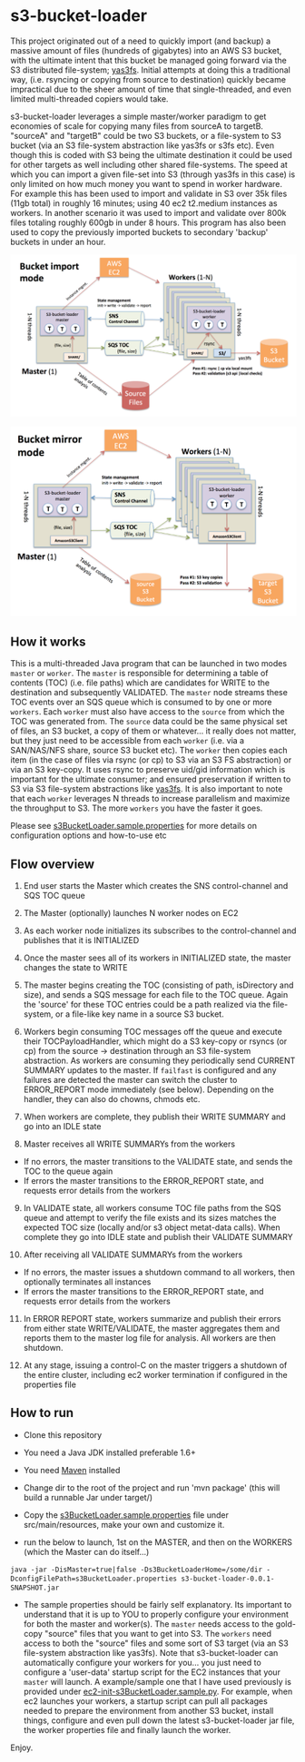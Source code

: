 s3-bucket-loader
================

This project originated out of a need to quickly import (and backup) a massive amount of files (hundreds of gigabytes) into an AWS S3 bucket, 
with the ultimate intent that this bucket be managed going forward via the S3 distributed file-system; 
[yas3fs](https://github.com/danilop/yas3fs). Initial attempts at doing this a traditional way, 
(i.e. rsyncing or copying from source to destination) quickly became impractical due to the sheer
 amount of time that single-threaded, and even limited multi-threaded copiers would take.

s3-bucket-loader leverages a simple master/worker paradigm to get economies of scale for copying many files from sourceA to targetB. 
"sourceA" and "targetB" could be two S3 buckets, or a file-system to S3 bucket (via an S3 file-system abstraction like yas3fs or s3fs etc).
Even though this is coded with S3 being the ultimate destination it could be used for other targets as well including other shared file-systems.
The speed at which you can import a given file-set into S3 (through yas3fs in this case) is only limited on how much money you 
want to spend in worker hardware. For example this has been used to import and validate in S3 over 35k files (11gb total) 
in roughly 16 minutes; using 40 ec2 t2.medium instances as workers. In another scenario it was used to import and validate
over 800k files totaling roughly 600gb in under 8 hours. This program has also been used to copy the previously imported
buckets to secondary 'backup' buckets in under an hour.


![Alt text](/diagram1.png "Diagram1")

![Alt text](/diagram2.png "Diagram2")

## How it works

This is a multi-threaded Java program that can be launched in two modes `master` or `worker`. The `master` is 
responsible for determining a table of contents (TOC) (i.e. file paths) which are candidates for WRITE to the 
destination and subsequently VALIDATED. The `master` node streams these TOC events over an SQS queue which is 
consumed to by one or more `workers`. Each `worker` must also have access to the `source` from which the TOC 
was generated from. The `source` data could be the same physical set of files, an S3 bucket, a copy of them or whatever... it really 
does not matter, but they just need to be accessible from each `worker` (i.e. via a SAN/NAS/NFS share, source S3 bucket etc). 
The `worker` then copies each item (in the case of files via rsync (or cp) to S3 via an S3 FS abstraction) or via an S3 key-copy.
It uses rsync to preserve uid/gid information which is important for the ultimate consumer; and ensured preservation 
if written to S3 via S3 file-system abstractions like [yas3fs](https://github.com/danilop/yas3fs). 
It is also important to note that each `worker` leverages N threads to increase parallelism and maximize the 
throughput to S3. The more `workers` you have the faster it goes.

Please see [s3BucketLoader.sample.properties](https://github.com/bitsofinfo/s3-bucket-loader/blob/master/src/main/resources/s3BucketLoader.sample.properties) for
more details on configuration options and how-to-use etc

## Flow overview

1. End user starts the Master which creates the SNS control-channel and SQS TOC queue

2. The Master (optionally) launches N worker nodes on EC2

3. As each worker node initializes its subscribes to the control-channel and publishes that it is INITIALIZED

4. Once the master sees all of its workers in INITIALIZED state, the master changes the state to WRITE

5. The master begins creating the TOC (consisting of path, isDirectory and size), and sends a SQS message for each file to the TOC queue. Again the 'source' for these
TOC entries could be a path realized via the file-system, or a file-like key name in a source S3 bucket.

6. Workers begin consuming TOC messages off the queue and execute their TOCPayloadHandler, which might do a S3 key-copy or 
rsyncs (or cp) from the source -> destination through an S3 file-system abstraction. As workers are consuming they periodically 
send CURRENT SUMMARY updates to the master. If `failfast` is configured and any failures are detected the master can 
switch the cluster to ERROR_REPORT mode immediately (see below). Depending on the handler, they can also do chowns, chmods etc. 

7. When workers are complete, they publish their WRITE SUMMARY and go into an IDLE state

8. Master receives all WRITE SUMMARYs from the workers
  * If no errors, the master transitions to the VALIDATE state, and sends the TOC to the queue again
  * If errors the master transitions to the ERROR_REPORT state, and requests error details from the workers

9. In VALIDATE state, all workers consume TOC file paths from the SQS queue and attempt to verify the file exists 
and its sizes matches the expected TOC size (locally and/or s3 object metat-data calls). When complete they go into IDLE state and publish their VALIDATE SUMMARY

10. After receiving all VALIDATE SUMMARYs from the workers
  * If no errors, the master issues a shutdown command to all workers, then optionally terminates all instances
  * If errors the master transitions to the ERROR_REPORT state, and requests error details from the workers

11. In ERROR REPORT state, workers summarize and publish their errors from either state WRITE/VALIDATE, 
the master aggregates them and reports them to the master log file for analysis. All workers are then shutdown.

12. At any stage, issuing a control-C on the master triggers a shutdown of the entire cluster, 
including ec2 worker termination if configured in the properties file


## How to run

* Clone this repository

* You need a Java JDK installed preferable 1.6+

* You need [Maven](http://maven.apache.org/) installed

* Change dir to the root of the project and run 'mvn package' (this will build a runnable Jar under target/)

* Copy the [s3BucketLoader.sample.properties](https://github.com/bitsofinfo/s3-bucket-loader/blob/master/src/main/resources/s3BucketLoader.sample.properties) 
file under src/main/resources, make your own and customize it. 

* run the below to launch, 1st on the MASTER, and then on the WORKERS (which the Master can do itself...)
```
java -jar -DisMaster=true|false -Ds3BucketLoaderHome=/some/dir -DconfigFilePath=s3BucketLoader.properties s3-bucket-loader-0.0.1-SNAPSHOT.jar
```

* The sample properties should be fairly self explanatory. Its important to understand that it is up 
to YOU to properly configure your environment for both the master and worker(s). The `master` needs access to the 
gold-copy "source" files that you want to get into S3. The `workers` need access to both the "source" files and 
some sort of S3 target (via an S3 file-system abstraction like yas3fs). Note that s3-bucket-loader can automatically 
configure your workers for you... you just need to configure a 'user-data' startup script for the EC2 instances 
that your `master` will launch. A example/sample one that I have used previously is provided under 
[ec2-init-s3BucketLoader.sample.py](src/main/resources/ec2-init-s3BucketLoader.sample.py). For example, when ec2 launches your
 workers, a startup script can pull all packages needed to prepare the environment from another S3 bucket, install things, 
 configure and even pull down the latest s3-bucket-loader jar file, the worker properties file and finally launch the worker.

Enjoy. 





